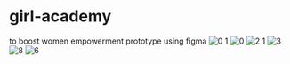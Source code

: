 # girl-academy
to boost women empowerment 
prototype using figma
![0 1](https://github.com/muskansultana/girl-academy/assets/89348626/b602af1c-a08c-4742-a279-a558ebdb6dd6)
![0](https://github.com/muskansultana/girl-academy/assets/89348626/87dc285f-819f-41bf-bd2f-ffd96e1fe41e)
![2 1](https://github.com/muskansultana/girl-academy/assets/89348626/e244dbd1-5968-48d6-8d57-098aab295a85)
![3](https://github.com/muskansultana/girl-academy/assets/89348626/e357a51e-2927-48e7-bf3c-4be7d817fac9)
![8](https://github.com/muskansultana/girl-academy/assets/89348626/34bda398-8828-43bd-bed9-97f59fe0cd4a)
![6](https://github.com/muskansultana/girl-academy/assets/89348626/af28e6e6-e1a0-477c-9f28-1e913b7bb6d2)



